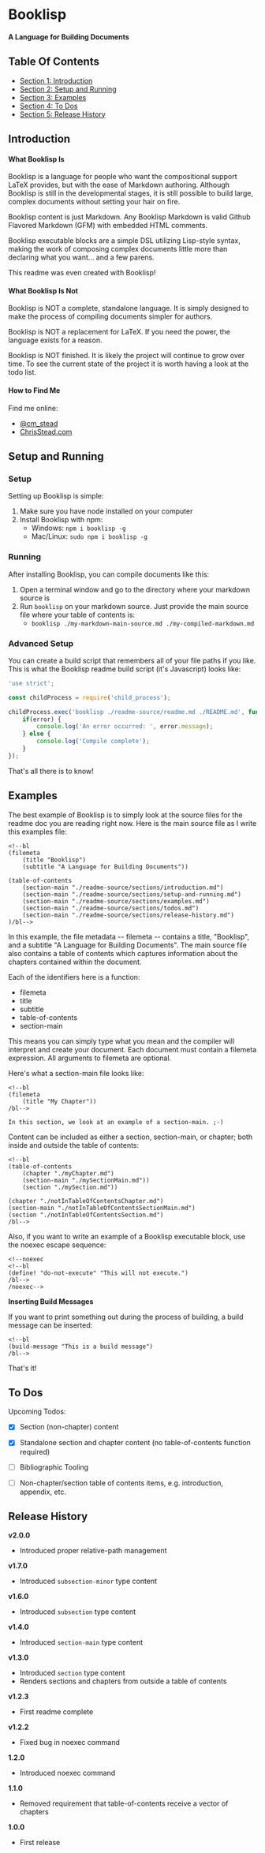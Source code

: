 
# Booklisp #
#### A Language for Building Documents ####

## Table Of Contents ##

- [Section 1: Introduction](#user-content-introduction)
- [Section 2: Setup and Running](#user-content-setup-and-running)
- [Section 3: Examples](#user-content-examples)
- [Section 4: To Dos](#user-content-to-dos)
- [Section 5: Release History](#user-content-release-history)

## Introduction ##

#### What Booklisp Is ####

Booklisp is a language for people who want the compositional support LaTeX provides, but with the ease of Markdown authoring. Although Booklisp is still in the developmental stages, it is still possible to build large, complex documents without setting your hair on fire.

Booklisp content is just Markdown.  Any Booklisp Markdown is valid Github Flavored Markdown (GFM) with embedded HTML comments.

Booklisp executable blocks are a simple DSL utilizing Lisp-style syntax, making the work of composing complex documents little more than declaring what you want... and a few parens.

This readme was even created with Booklisp!

#### What Booklisp Is Not ####

Booklisp is NOT a complete, standalone language.  It is simply designed to make the process of compiling documents simpler for authors.

Booklisp is NOT a replacement for LaTeX.  If you need the power, the language exists for a reason.

Booklisp is NOT finished.  It is likely the project will continue to grow over time.  To see the current state of the project it is worth having a look at the todo list.

#### How to Find Me ####

Find me online:
- [@cm_stead](https://twitter.com/cm_stead)
- [ChrisStead.com](http://www.chrisstead.com)
    

## Setup and Running ##

### Setup ###

Setting up Booklisp is simple:

1. Make sure you have node installed on your computer
2. Install Booklisp with npm:
    - Windows: `npm i booklisp -g`
    - Mac/Linux: `sudo npm i booklisp -g`

### Running ###

After installing Booklisp, you can compile documents like this:

1. Open a terminal window and go to the directory where your markdown source is
2. Run `booklisp` on your markdown source.  Just provide the main source file where your table of contents is:
    - `booklisp ./my-markdown-main-source.md ./my-compiled-markdown.md`

### Advanced Setup ###

You can create a build script that remembers all of your file paths if you like.  This is what the Booklisp readme build script (it's Javascript) looks like:

```javascript
'use strict';

const childProcess = require('child_process');

childProcess.exec('booklisp ./readme-source/readme.md ./README.md', function(error) {
    if(error) {
        console.log('An error occurred: ', error.message);
    } else {
        console.log('Compile complete');
    }
});
```

That's all there is to know!
    

## Examples ##

The best example of Booklisp is to simply look at the source files for the readme doc you are reading right now.  Here is the main source file as I write this examples file:

```
<!--bl
(filemeta
    (title "Booklisp")
    (subtitle "A Language for Building Documents"))

(table-of-contents
    (section-main "./readme-source/sections/introduction.md")
    (section-main "./readme-source/sections/setup-and-running.md")
    (section-main "./readme-source/sections/examples.md")
    (section-main "./readme-source/sections/todos.md")
    (section-main "./readme-source/sections/release-history.md")
)/bl-->
```

In this example, the file metadata -- filemeta -- contains a title, "Booklisp", and a subtitle "A Language for Building Documents".  The main source file also contains a table of contents which captures information about the chapters contained within the document.

Each of the identifiers here is a function:
- filemeta
- title
- subtitle
- table-of-contents
- section-main

This means you can simply type what you mean and the compiler will interpret and create your document. Each document must contain a filemeta expression. All arguments to filemeta are optional.

Here's what a section-main file looks like:

```
<!--bl
(filemeta
    (title "My Chapter"))
/bl-->

In this section, we look at an example of a section-main. ;-)
```

Content can be included as either a section, section-main, or chapter; both inside and outside the table of contents:

```
<!--bl
(table-of-contents
    (chapter "./myChapter.md")
    (section-main "./mySectionMain.md"))
    (section "./mySection.md"))

(chapter "./notInTableOfContentsChapter.md")
(section-main "./notInTableOfContentsSectionMain.md")
(section "./notInTableOfContentsSection.md")
/bl-->
```

Also, if you want to write an example of a Booklisp executable block, use the noexec escape sequence:

```
<!--noexec
<!--bl
(define! "do-not-execute" "This will not execute.")
/bl-->
/noexec-->
```

**Inserting Build Messages**

If you want to print something out during the process of building, a build message can be inserted:

```
<!--bl
(build-message "This is a build message")
/bl-->
```

That's it!
    

## To Dos ##

Upcoming Todos:
- [x] Section (non-chapter) content
- [x] Standalone section and chapter content (no table-of-contents function required)
- [ ] Bibliographic Tooling
- [ ] Non-chapter/section table of contents items, e.g. introduction, appendix, etc.
    

## Release History ##

**v2.0.0**

- Introduced proper relative-path management

**v1.7.0**

- Introduced `subsection-minor` type content

**v1.6.0**

- Introduced `subsection` type content

**v1.4.0**

- Introduced `section-main` type content

**v1.3.0**

- Introduced `section` type content
- Renders sections and chapters from outside a table of contents

**v1.2.3**

- First readme complete

**v1.2.2**

- Fixed bug in noexec command

**1.2.0**

- Introduced noexec command

**1.1.0**

- Removed requirement that table-of-contents receive a vector of chapters

**1.0.0**

- First release
    

    